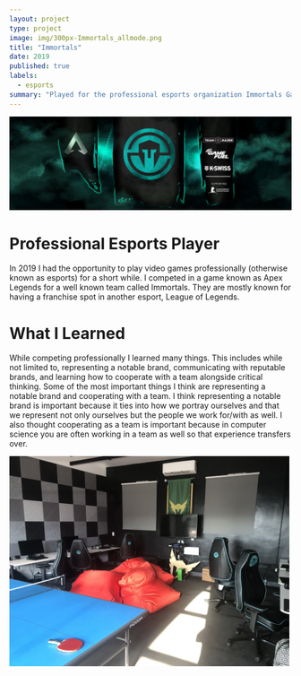 ```yaml
---
layout: project
type: project
image: img/300px-Immortals_allmode.png
title: "Immortals"
date: 2019
published: true
labels:
  - esports
summary: "Played for the professional esports organization Immortals Gaming Club" 
---
```

<img class="img-fluid" src="../img/IMG_2829.JPG">

# Professional Esports Player
In 2019 I had the opportunity to play video games professionally (otherwise known as esports) for a short while.  I competed in a game known as Apex Legends for a well known team called Immortals.  They are mostly known for having a franchise spot in another esport, League of Legends.

# What I Learned
While competing professionally I learned many things.  This includes while not limited to, representing a notable brand, communicating with reputable brands, and learning how to cooperate with a team alongside critical thinking.  Some of the most important things I think are representing a notable brand and cooperating with a team.  I think representing a notable brand is important because it ties into how we portray ourselves and that we represent not only ourselves but the people we work for/with as well.  I also thought cooperating as a team is important because in computer science you are often working in a team as well so that experience transfers over. 

<img width="500px" class="rounded float-start pe-4" src="../img/IMG_3254.jpg">
